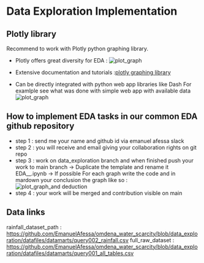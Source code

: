 # Data Exploration Implementation


## Plotly library 

Recommend to work with Plotly python graphing library. 
* Plotly offers great diversity for EDA : 
![plot_graph](https://github.com/EmanuelAfessa/omdena_water_scarcity/blob/data_exploration/assets/plotly_charts.png)  

* Extensive documentation and tutorials 
 :[plotly graphing library](https://plotly.com/python/) 

* Can be directly  integrated with python web app libraries like Dash 
For examlple see what was done with simple web app with available data 
![plot_graph](https://github.com/EmanuelAfessa/omdena_water_scarcity/blob/data_exploration/assets/front_test.png) 


## How to implement EDA tasks in our common EDA github repository  

* step 1 : send me your name and github id via emanuel afessa slack 
* step 2 : you will receive and email giving your collaboration rights on git repo
* step 3 : work on data_exploration branch and when finished push your work to main branch 
-> Duplicate the template and rename it EDA_<yourfirstname>_<yourlastname>.ipynb
-> If possible For each graph write the code and in mardown your conclusion the graph like so :
![plot_graph_and deduction](https://github.com/EmanuelAfessa/omdena_water_scarcity/blob/data_exploration/assets/graph_deduction.png) 
* step 4 : your work will be merged and contribution visible on main

## Data links 
 rainfall_dataset_path : https://github.com/EmanuelAfessa/omdena_water_scarcity/blob/data_exploration/datafiles/datamarts/query002_rainfall.csv
 full_raw_dataset : https://github.com/EmanuelAfessa/omdena_water_scarcity/blob/data_exploration/datafiles/datamarts/query001_all_tables.csv
 


